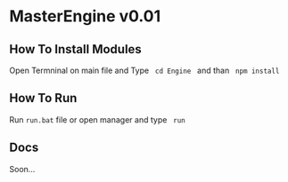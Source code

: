 # MasterEngine v0.01
## How To Install Modules
Open Termninal on main file and Type
<code> cd Engine </code> and than 
<code> npm install </code>
## How To Run
Run <code>run.bat</code> file or open manager and type <code> run </code>
## Docs
Soon...
